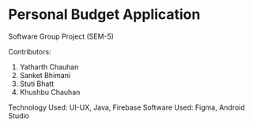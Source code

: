 # Personal Budget Application 
Software Group Project (SEM-5)

Contributors:

1. Yatharth Chauhan
2. Sanket Bhimani 
3. Stuti Bhatt 
4. Khushbu Chauhan

Technology Used: UI-UX, Java, Firebase
Software Used: Figma, Android Studio 
